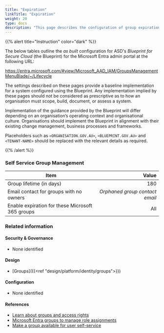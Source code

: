```yaml
---
title: "Expiration"
linkTitle: "Expiration"
weight: 20
type: docs
description: "This page describes the configuration of group expiration within Microsoft Entra ID associated with systems built according to the guidance provided by ASD's Blueprint for Secure Cloud."
---
```


{{% alert title="Instruction" color="dark" %}}

The below tables outline the *as built* configuration for ASD's *Blueprint for Secure Cloud* (the Blueprint) for the Microsoft Entra admin portal at the following URL:

<https://entra.microsoft.com/#view/Microsoft_AAD_IAM/GroupsManagementMenuBlade/~/Lifecycle>

The settings described on these pages provide a baseline implementation for a system configured using the Blueprint. Any implementation implied by these pages should not be considered as prescriptive as to how an organisation must scope, build, document, or assess a system.

Implementation of the guidance provided by the Blueprint will differ depending on an organisation’s operating context and organisational culture. Organisations should implement the Blueprint in alignment with their existing change management, business processes and frameworks.

Placeholders such as `<ORGANISATION.GOV.AU>`, `<BLUEPRINT.GOV.AU>` and `<TENANT-NAME>` should be replaced with the relevant details as required.

{{% /alert %}}

### Self Service Group Management

| Item                                             |                          Value |
| ------------------------------------------------ | -----------------------------: |
| Group lifetime (in days)                         |                            180 |
| Email contact for groups with no owners          | *Orphaned group contact email* |
| Enable expiration for these Microsoft 365 groups |                            All |

### Related information

#### Security & Governance

* None identified
  
#### Design

* [Groups]({{<ref "design/platform/identity/groups">}})
  
#### Configuration

* None identified

#### References

* [Learn about groups and access rights](https://learn.microsoft.com/entra/fundamentals/concept-learn-about-groups)
* [Microsoft Entra groups to manage role assignments](https://learn.microsoft.com/entra/identity/role-based-access-control/groups-concept)
* [Make a group available for user self-service](https://learn.microsoft.com/entra/identity/users/groups-self-service-management?WT.mc_id=Portal-Microsoft_AAD_IAM#make-a-group-available-for-user-self-service)
  